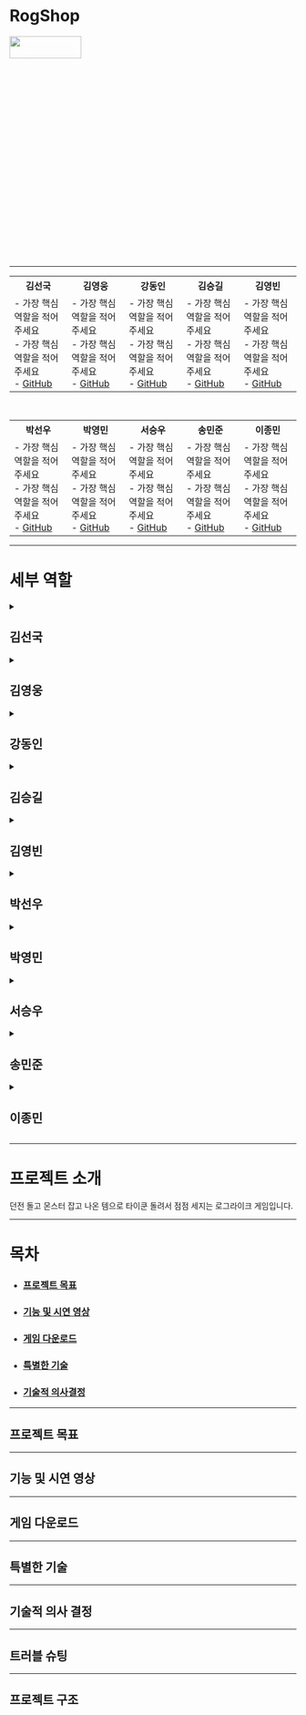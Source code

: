# RogShop
<img src="https://github.com/user-attachments/assets/f8e7f0c4-aabe-4473-b97f-28e6ecd79881" width="50%" height="10%" />

---
<!-- 1행 -->
<table>
  <tr>
    <th>김선국</th> <th>김영웅</th> <th>강동인</th> <th>김승길</th> <th>김영빈</th>
  </tr>
  <tr>
    <td>
      - 가장 핵심 역할을 적어주세요<br>
      - 가장 핵심 역할을 적어주세요<br>
      - <a href="https://github.com/seonguk">GitHub</a>
    </td>
    <td>
      - 가장 핵심 역할을 적어주세요<br>
      - 가장 핵심 역할을 적어주세요<br>
      - <a href="https://github.com/seonguk">GitHub</a>
    </td>
    <td>
      - 가장 핵심 역할을 적어주세요<br>
      - 가장 핵심 역할을 적어주세요<br>
      - <a href="https://github.com/seonguk">GitHub</a>
    </td>
    <td>
      - 가장 핵심 역할을 적어주세요<br>
      - 가장 핵심 역할을 적어주세요<br>
      - <a href="https://github.com/seonguk">GitHub</a>
    </td>
    <td>
      - 가장 핵심 역할을 적어주세요<br>
      - 가장 핵심 역할을 적어주세요<br>
      - <a href="https://github.com/seonguk">GitHub</a>
    </td>    
  </tr>
</table>

<br>

<!-- 2행 -->
<table>
  <tr>
    <th>박선우</th> <th>박영민</th> <th>서승우</th> <th>송민준</th> <th>이종민</th>
  </tr>
  <tr>
    <td>
      - 가장 핵심 역할을 적어주세요<br>
      - 가장 핵심 역할을 적어주세요<br>
      - <a href="https://github.com/seonguk">GitHub</a>
    </td>
    <td>
      - 가장 핵심 역할을 적어주세요<br>
      - 가장 핵심 역할을 적어주세요<br>
      - <a href="https://github.com/seonguk">GitHub</a>
    </td>
    <td>
      - 가장 핵심 역할을 적어주세요<br>
      - 가장 핵심 역할을 적어주세요<br>
      - <a href="https://github.com/seonguk">GitHub</a>
    </td>
    <td>
      - 가장 핵심 역할을 적어주세요<br>
      - 가장 핵심 역할을 적어주세요<br>
      - <a href="https://github.com/seonguk">GitHub</a>
    </td>
    <td>
      - 가장 핵심 역할을 적어주세요<br>
      - 가장 핵심 역할을 적어주세요<br>
      - <a href="https://github.com/seonguk">GitHub</a>
    </td>    
  </tr>
</table>

---
# 세부 역할
<details>
<summary><h2>김선국</h2></summary>

- 예시 : 총괄, 레벨 흐름, 플레이어 캐릭터 구현, 무기 애니메이션 구현

</details>

<details>
<summary><h2>김영웅</h2></summary>

- 세부 내용을 적어주세요

</details>

<details>
<summary><h2>강동인</h2></summary>

- 세부 내용을 적어주세요

</details>

<details>
<summary><h2>김승길</h2></summary>

- 세부 내용을 적어주세요

</details>

<details>
<summary><h2>김영빈</h2></summary>

- 세부 내용을 적어주세요

</details>

<details>
<summary><h2>박선우</h2></summary>

- 세부 내용을 적어주세요

</details>

<details>
<summary><h2>박영민</h2></summary>

- 세부 내용을 적어주세요

</details>

<details>
<summary><h2>서승우</h2></summary>

- 세부 내용을 적어주세요

</details>

<details>
<summary><h2>송민준</h2></summary>

- 세부 내용을 적어주세요

</details>

<details>
<summary><h2>이종민</h2></summary>

- 세부 내용을 적어주세요

</details>

---
# 프로젝트 소개
던전 돌고 몬스터 잡고 나온 템으로 타이쿤 돌려서 점점 세지는 로그라이크 게임입니다.

---
# 목차
- <h3><a href="#프로젝트-목표">프로젝트 목표</a></h3>
- <h3><a href="#기능-및-시연-영상">기능 및 시연 영상</a></h3>
- <h3><a href="#게임-다운로드">게임 다운로드</a></h3>
- <h3><a href="#특별한-기술">특별한 기술</a></h3>
- <h3><a href="#기술적-의사결정">기술적 의사결정</a></h3>

---
## 프로젝트 목표

---
## 기능 및 시연 영상


---
## 게임 다운로드 


---
## 특별한 기술

---
## 기술적 의사 결정

---
## 트러블 슈팅

---
## 프로젝트 구조



